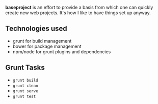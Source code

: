 **baseproject** is an effort to provide a basis from which one can quickly
create new web projects. It's how I like to have things set up anyway.

## Technologies used
* grunt for build management
* bower for package management
* npm/node for grunt plugins and dependencies

## Grunt Tasks
* `grunt build`
* `grunt clean`
* `grunt serve`
* `grunt test`

